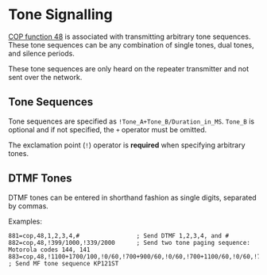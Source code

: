 # Tone Signalling
[COP function 48](../config/rpt_conf.md#cop-commands) is associated with transmitting arbitrary tone sequences. These tone sequences can be any combination of single tones, dual tones, and silence periods.

These tone sequences are only heard on the repeater transmitter and not sent over the network.

## Tone Sequences
Tone sequences are specified as `!Tone_A+Tone_B/Duration_in_MS`. `Tone_B` is optional and if not specified, the `+` operator must be omitted.

The exclamation point (`!`) operator is **required** when specifying arbitrary tones.

## DTMF Tones
DTMF tones can be entered in shorthand fashion as single digits, separated by commas.

Examples:

```
881=cop,48,1,2,3,4,#                ; Send DTMF 1,2,3,4, and #
882=cop,48,!399/1000,!339/2000      ; Send two tone paging sequence: Motorola codes 144, 141
883=cop,48,!1100+1700/100,!0/60,!700+900/60,!0/60,!700+1100/60,!0/60,!700+900/60,!0/60,!1500+1700/60 ; Send MF tone sequence KP121ST
```